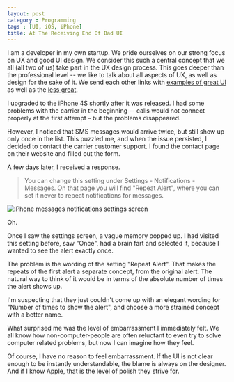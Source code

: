 ```yaml
---
layout: post
category : Programming
tags : [UI, iOS, iPhone]
title: At The Receiving End Of Bad UI
---
```



I am a developer in my own startup. We pride ourselves on our strong focus on UX and good UI design. We consider this such a central concept that we all (all two of us) take part in the UX design process. This goes deeper than the professional level -- we like to talk about all aspects of UX, as well as design for the sake of it. We send each other links with [examples of great UI](http://littlebigdetails.com/) as well as the [less great](http://theresaneil.wordpress.com/2011/08/22/bad-mobile-apps-ui-design-gone-wrong/#).

I upgraded to the iPhone 4S shortly after it was released. I had some problems with the carrier in the beginning -- calls would not connect properly at the first attempt – but the problems disappeared.

However, I noticed that SMS messages would arrive twice, but still show up only once in the list. This puzzled me, and when the issue persisted, I decided to contact the carrier customer support. I found the contact page on their website and filled out the form.

A few days later, I received a response.

> You can change this setting under Settings - Notifications - Messages. On that page you will find "Repeat Alert", where you can set it never to repeat notifications for messages.

![iPhone messages notifications settings screen](/assets/posts/2012-06-22-at-the-receiving-end-of-bad-ui/messages-notifications-settings-screen.png)

Oh.

Once I saw the settings screen, a vague memory popped up. I had visited this setting before, saw "Once", had a brain fart and selected it, because I wanted to see the alert exactly once.

The problem is the wording of the setting "Repeat Alert". That makes the repeats of the first alert  a separate concept, from the original alert. The natural way to think of it would be in terms of the absolute number of times the alert shows up. 

I'm suspecting that they just couldn't come up with an elegant wording for "Number of times to show the alert", and choose a more strained concept with a better name.

What surprised me was the level of embarrassment I immediately felt. We all know how non-computer-people are often reluctant to even try to solve computer related problems, but now I can imagine how they feel.

Of course, I have no reason to feel embarrassment. If the UI is not clear enough to be instantly understandable, the blame is always on the designer. And if I know Apple, that is the level of polish they strive for.